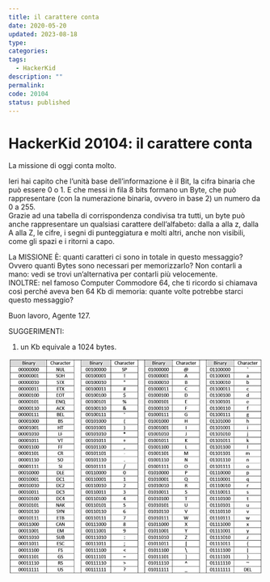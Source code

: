 ```yaml
---
title: il carattere conta
date: 2020-05-20
updated: 2023-08-18
type: 
categories: 
tags:
  - HackerKid
description: ""
permalink: 
code: 20104
status: published
---
```

# HackerKid 20104: il carattere conta

La missione di oggi conta molto.

Ieri hai capito che l’unità base dell’informazione è il Bit, la cifra binaria che può essere 0 o 1. E che messi in fila 8 bits formano un Byte, che può rappresentare (con la numerazione binaria, ovvero in base 2) un numero da 0 a 255.  
Grazie ad una tabella di corrispondenza condivisa tra tutti, un byte può anche rappresentare un qualsiasi carattere dell’alfabeto: dalla a alla z, dalla A alla Z, le cifre, i segni di punteggiatura e molti altri, anche non visibili, come gli spazi e i ritorni a capo.

La MISSIONE È: quanti caratteri ci sono in totale in questo messaggio?
Ovvero quanti Bytes sono necessari per memorizzarlo?
Non contarli a mano: vedi se trovi un’alternativa per contarli più velocemente.  
INOLTRE: nel famoso Computer Commodore 64, che ti ricordo si chiamava così perché aveva ben 64 Kb di memoria: quante volte potrebbe starci questo messaggio?

Buon lavoro, Agente 127.

SUGGERIMENTI:

1. un Kb equivale a 1024 bytes.

![img](../../../assets/img/hackerkid/ascii_table.jpg)
